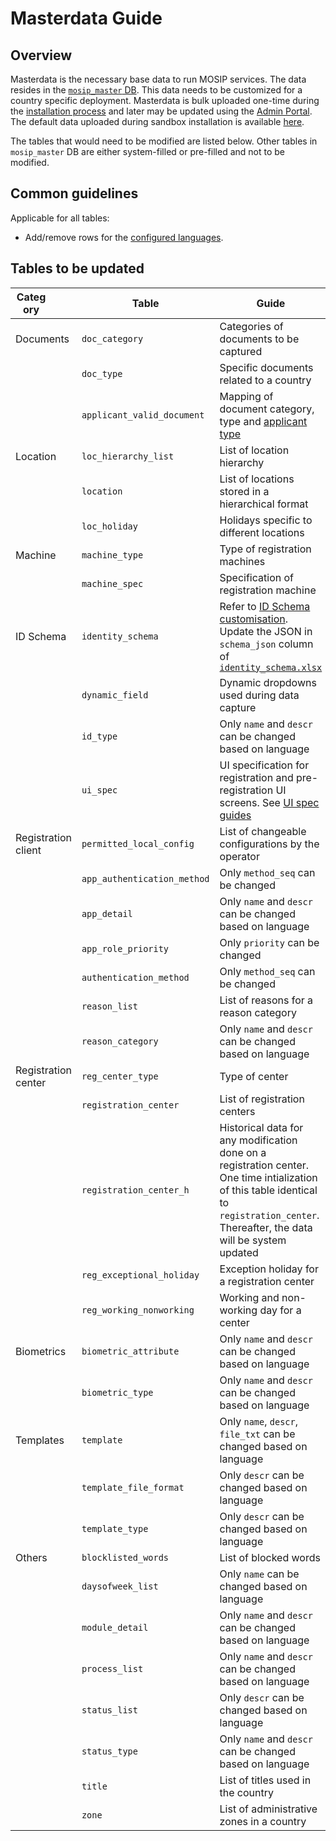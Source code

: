 # Masterdata Guide

## Overview
Masterdata is the necessary base data to run MOSIP services. The data resides in the [`mosip_master` DB](https://github.com/mosip/admin-services/tree/1.2.0-rc2/db_scripts/mosip_master). This data needs to be customized for a country specific deployment.  Masterdata is bulk uploaded one-time during the [installation process](https://github.com/mosip/mosip-infra/tree/1.2.0-rc2/deployment/v3/mosip/kernel/masterdata) and later may be updated using the [Admin Portal](admin-portal-guide.md). The default data uploaded during sandbox installation is available [here](https://github.com/mosip/mosip-data/tree/lts/mosip_master/xlsx). 

The tables that would need to be modified are listed below.  Other tables in `mosip_master` DB are either system-filled or pre-filled and not to be modified.

## Common guidelines
Applicable for all tables:

* Add/remove rows for the [configured languages](). 

## Tables to be updated
|<div style="width:50px">Category</div>|Table|Guide|
|---|---|---|
|Documents|`doc_category`|Categories of documents to be captured|
||`doc_type`| Specific documents related to a country|
||`applicant_valid_document`|Mapping of document category, type and [applicant type](https://github.com/mosip/mosip-config/blob/develop3-v3/applicanttype.mvel)|
|Location|`loc_hierarchy_list`|List of location hierarchy|
||`location`|List of locations stored in a hierarchical format|
||`loc_holiday`|Holidays specific to different locations|
|Machine|`machine_type`|Type of registration machines|
||`machine_spec`|Specification of registration machine|
|ID Schema|`identity_schema`| Refer to [ID Schema customisation](id-schema.md). Update the JSON in `schema_json` column of [`identity_schema.xlsx`](https://github.com/mosip/mosip-data/tree/lts/mosip_master/xlsx/identity_schema.xlsx)|
||`dynamic_field`|Dynamic dropdowns used during data capture|
||`id_type`|Only `name` and `descr` can be changed based on language|
||`ui_spec`|UI specification for registration and pre-registration UI screens. See [UI spec guides]()|
|Registration client|`permitted_local_config`|List of changeable configurations by the operator|
||`app_authentication_method`| Only `method_seq` can be changed|
||`app_detail`|Only `name` and `descr` can be changed based on language|
||`app_role_priority`|Only `priority` can be changed|
||`authentication_method`|Only `method_seq` can be changed|
||`reason_list`|List of reasons for a reason category|
||`reason_category`|Only `name` and `descr` can be changed based on language|
|Registration center|`reg_center_type`|Type of center |
||`registration_center`|List of registration centers|
||`registration_center_h`|Historical data for any modification done on a registration center. One time intialization of this table identical to `registration_center`. Thereafter, the data will be system updated|
||`reg_exceptional_holiday`|Exception holiday for a registration center|
||`reg_working_nonworking`|Working and non-working day for a center|
|Biometrics|`biometric_attribute`|Only `name` and `descr` can be changed based on language|
||`biometric_type`|Only `name` and `descr` can be changed based on language|
|Templates|`template`|Only `name`, `descr`, `file_txt` can be changed based on language|
||`template_file_format`|Only `descr` can be changed based on language|
||`template_type`|Only `descr` can be changed based on language|
|Others|`blocklisted_words`|List of blocked words|
||`daysofweek_list`|Only `name` can be changed based on language|
||`module_detail`|Only `name` and `descr` can be changed based on language|
||`process_list`|Only `name` and `descr` can be changed based on language|
||`status_list`|Only `descr` can be changed based on language|
||`status_type`|Only `name` and `descr` can be changed based on language|
||`title`|List of titles used in the country|
||`zone`|List of administrative zones in a country|
